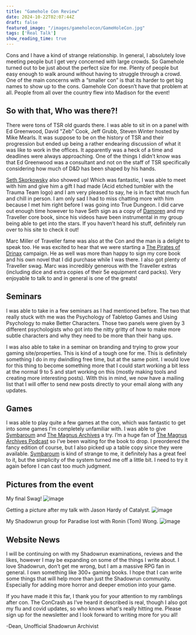 ```yaml
---
title: "Gamehole Con Review"
date: 2024-10-22T02:07:44Z
draft: false
featured_image: "/images/gameholecon/GameHoleCon.jpg"
tags: ['Real Talk']
show_reading_time: true
---
```


Cons and I have a kind of strange relationship. In general, I absolutely love meeting people but I get very concerned with large crowds. So Gamehole turned out to be just about the perfect size for me. Plenty of people but easy enough to walk around without having to struggle through a crowd. One of the main concerns with a “smaller con” is that its harder to get big names to show up to the cons. Gamehole Con doesn’t have that problem at all. People from all over the country flew into Madison for the event!

## So with that, Who was there?!

There were tons of TSR old guards there. I was able to sit in on a panel with Ed Greenwood, David "Zeb" Cook, Jeff Grubb, Steven Winter hosted by Mike Mearls. It was suppose to be on the history of TSR and their progression but ended up being a rather endearing discussion of what it was like to work in the offices. It apparently was a heck of a time and deadlines were always approaching. One of the things I didn’t know was that Ed Greenwood was a consultant and not on the staff of TSR specifically considering how much of D&D has been shaped by his hands. 

[Seth Skorkowsky](https://m.youtube.com/@SSkorkowsky) also showed up! Which was fantastic, I was able to meet with him and give him a gift I had made (Acid etched tumbler with the Trauma Team logo) and I am very pleased to say, he is in fact that much fun and chill in person. I am only sad I had to miss chatting more with him because I met him right before I was going into True Dungeon. I did carve out enough time however to have Seth sign as a copy of [Damoren](https://amzn.to/4dU7ldl) and my Traveller core book, since his videos have been instrumental in my group being able to get into the stars. If you haven’t heard his stuff, definitely run over to his site to check it out! 

Marc Miller of Traveller fame was also at the Con and the man is a delight to speak too. He was excited to hear that we were starting a [The Pirates of Drinax](https://amzn.to/407ozAQ) campaign. He as well was more than happy to sign my core book and his own novel that I did purchase while I was there. I also got plenty of Traveller swag. Marc was incredibly generous with the Traveller extras (including dice and extra copies of their 5e equipment card packs). Very enjoyable to talk to and in general is one of the greats!

## Seminars

I was able to take in a few seminars as I had mentioned before. The two that really stuck with me was the Psychology of Tabletop Games and Using Psychology to make Better Characters. Those two panels were given by 3 different psychologists who got into the nitty gritty of how to make more subtle characters and why they need to be more than their hang ups.

I was also able to take in a seminar on branding and trying to grow your gaming site/properties. This is kind of a tough one for me. This is definitely something I do in my dwindling free time, but at the same point. I would love for this thing to become something more that I could start working a bit less at the normal 9 to 5 and start working on this (mostly making tools and creating more interesting posts). With this in mind, we now have a mailing list that I will offer to send new posts directly to your email along with any updates.

## Games

I was able to play quite a few games at the con, which was fantastic to get into some games I'm completely unfamiliar with. I was able to give [Symbaroum](https://legacy.drivethrurpg.com/product/163293/Symbaroum--Core-Rulebook?src=affiliate135005&affiliate_id=135005) and [The Magnus Archives](https://legacy.drivethrurpg.com/product/451121/The-Magnus-Archives-Roleplaying-Game-FREE-PRIMER?src=affiliate135005&affiliate_id=135005) a try. I’m a huge fan of [The Magnus Archives Podcast](https://rustyquill.com/show/the-magnus-archives/) so I’ve been waiting for the book to drop. I preordered the fancy edition of course, but I also picked up a table copy since they were available. [Symbaroum](https://legacy.drivethrurpg.com/product/163293/Symbaroum--Core-Rulebook?src=affiliate135005&affiliate_id=135005) is kind of strange to me, it definitely has a great feel to it, but the simplicity of the system turned me off a little bit. I need to try it again before I can cast too much judgment.

## Pictures from the event

My final Swag!
![image](/images/gameholecon/GameHoleConSwag.jpg)

Getting a picture after my talk with Jason Hardy of Catalyst.
![image](/images/gameholecon/JasonHardy.jpg)

My Shadowrun group for Paradise lost with Ronin (Tom) Wong.
![image](/images/gameholecon/ParadiseLost.jpg)

## Website News

I will be continuing on with my Shadowrun examinations, reviews and the likes, however I may be expanding on some of the things I write about. I love Shadowrun, don’t get me wrong, but I am a massive RPG fan in general. I own something like 300+ gaming books. I hope that I can write some things that will help more than just the Shadowrun community. Especially for adding more horror and deeper emotion into your game. 

If you have made it this far, I thank you for your attention to my ramblings after con. The ConCrash as I’ve heard it described is real, though I also got my flu and covid updates, so who knows what's really hitting me. Please sign up for the newsletter and I look forward to writing more for you all!

-Dean, Unofficial Shadowrun Archivist